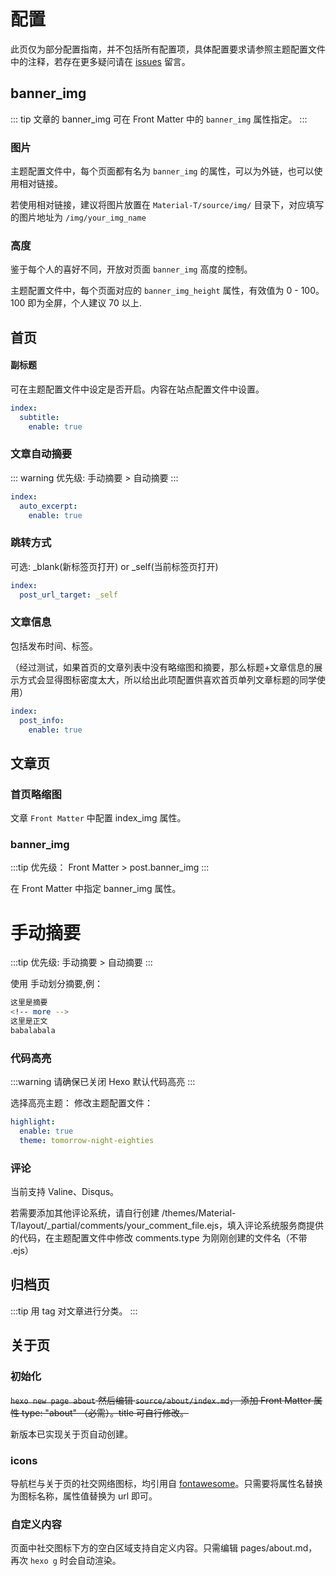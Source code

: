# 配置

此页仅为部分配置指南，并不包括所有配置项，具体配置要求请参照主题配置文件中的注释，若存在更多疑问请在 [issues](https://github.com/0x2E/Material-T/issues/new) 留言。

## banner_img

::: tip
文章的 banner_img 可在 Front Matter 中的 `banner_img` 属性指定。
:::

### 图片

主题配置文件中，每个页面都有名为 `banner_img` 的属性，可以为外链，也可以使用相对链接。

若使用相对链接，建议将图片放置在 `Material-T/source/img/` 目录下，对应填写的图片地址为 `/img/your_img_name`

### 高度

鉴于每个人的喜好不同，开放对页面 `banner_img` 高度的控制。

主题配置文件中，每个页面对应的 `banner_img_height` 属性，有效值为 0 - 100。100 即为全屏，个人建议 70 以上.


## 首页

#### 副标题

可在主题配置文件中设定是否开启。内容在站点配置文件中设置。
```yml
index:
  subtitle:
    enable: true
```

### 文章自动摘要

::: warning
优先级: 手动摘要 > 自动摘要
:::

```yml
index:
  auto_excerpt:
    enable: true
```

### 跳转方式

可选: _blank(新标签页打开) or _self(当前标签页打开)

```yml
index:
  post_url_target: _self
```

### 文章信息

包括发布时间、标签。

（经过测试，如果首页的文章列表中没有略缩图和摘要，那么标题+文章信息的展示方式会显得图标密度太大，所以给出此项配置供喜欢首页单列文章标题的同学使用）

```yml
index:
  post_info:
    enable: true
```

## 文章页

### 首页略缩图

文章 `Front Matter` 中配置 index_img 属性。

### banner_img

:::tip
优先级： Front Matter > post.banner_img
:::

在 Front Matter 中指定 banner_img 属性。

# 手动摘要

:::tip
优先级: 手动摘要 > 自动摘要
:::

使用 <!-- more --> 手动划分摘要,例：

```bash
这里是摘要
<!-- more -->
这里是正文
babalabala
```

### 代码高亮

:::warning
请确保已关闭 Hexo 默认代码高亮
:::

选择高亮主题： 修改主题配置文件：

```yml
highlight:
  enable: true
  theme: tomorrow-night-eighties
```

### 评论

当前支持 Valine、Disqus。

若需要添加其他评论系统，请自行创建 /themes/Material-T/layout/_partial/comments/your_comment_file.ejs，填入评论系统服务商提供的代码，在主题配置文件中修改 comments.type 为刚刚创建的文件名（不带 .ejs）

## 归档页

:::tip
用 tag 对文章进行分类。
:::

## 关于页

### 初始化

~~`hexo new page about` 然后编辑 `source/about/index.md`， 添加 Front Matter 属性 type: "about" （必需）。title 可自行修改。~~

新版本已实现关于页自动创建。

### icons

导航栏与关于页的社交网络图标，均引用自 [fontawesome](https://fontawesome.com/icons)。只需要将属性名替换为图标名称，属性值替换为 url 即可。

### 自定义内容

页面中社交图标下方的空白区域支持自定义内容。只需编辑 pages/about.md，再次 `hexo g` 时会自动渲染。 